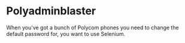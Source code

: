 # Polyadminblaster
When you've got a bunch of Polycom phones you need to change the default password for, you want to use Selenium.
